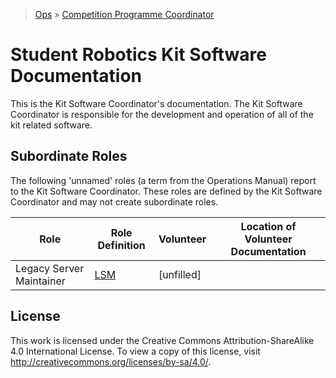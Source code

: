 > [Ops](https://bitbucket.org/srobo/ops-manual/wiki/Home) » [Competition Programme Coordinator](https://bitbucket.org/rspanton/sr-comp-programme/wiki/Home)

# Student Robotics Kit Software Documentation

This is the Kit Software Coordinator's documentation. The Kit Software Coordinator is responsible for the development and operation of all of the kit related software.

## Subordinate Roles

The following 'unnamed' roles (a term from the Operations Manual) report to the Kit Software Coordinator. These roles are defined by the Kit Software Coordinator and may not create subordinate roles.

Role  |  Role Definition  |   Volunteer   |   Location of Volunteer Documentation
------|-------------------|---------------|---------------------------------------
Legacy Server Maintainer | [LSM](legacy_server_maintainer_role) | [unfilled]

## License
This work is licensed under the Creative Commons Attribution-ShareAlike 4.0 International License. To view a copy of this license, visit http://creativecommons.org/licenses/by-sa/4.0/.
